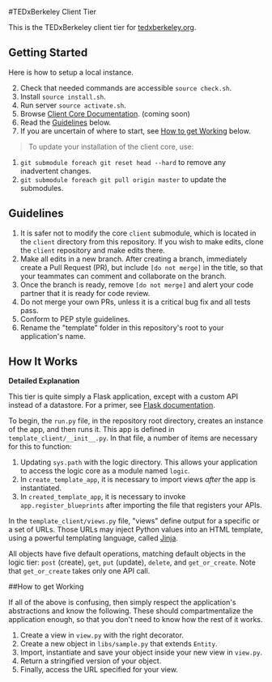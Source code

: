 #TEDxBerkeley Client Tier

This is the TEDxBerkeley client tier for [tedxberkeley.org](tedxberkeley.org).

## Getting Started

Here is how to setup a local instance.

2. Check that needed commands are accessible `source check.sh`.
3. Install `source install.sh`.
4. Run server `source activate.sh`.
5. Browse [Client Core Documentation](http://client-braiiin.readthedocs.org). (coming soon)
6. Read the [Guidelines](#guidelines) below.
7. If you are uncertain of where to start, see [How to get Working](#how-to-get-working) below.

> To update your installation of the client core, use:
 1. `git submodule foreach git reset head --hard` to remove any inadvertent changes.
 2. `git submodule foreach git pull origin master` to update the submodules.

## Guidelines

1. It is safer not to modify the core `client` submodule, which is located in the 
`client` directory from this repository. If you wish to make edits, clone the `client`
repository and make edits there.
2. Make all edits in a new branch. After creating a branch, immediately create 
a Pull Request (PR), but include `[do not merge]` in the title, so that your 
teammates can comment and collaborate on the branch.
3. Once the branch is ready, remove `[do not merge]` and alert your code partner
that it is ready for code review.
4. Do not merge your own PRs, unless it is a critical bug fix and all tests pass.
5. Conform to PEP style guidelines.
6. Rename the "template" folder in this repository's root to your application's
name.

## How It Works

**Detailed Explanation**

This tier is quite simply a Flask application, except with a custom API instead 
of a datastore. For a primer, see [Flask documentation](http://flask.pocoo.org).

To begin, the `run.py` file, in the repository root directory, creates an instance
of the app, and then runs it. This app is defined in `template_client/__init__.py`. In
that file, a number of items are necessary for this to function:

1. Updating `sys.path` with the logic directory. This allows your application to
access the logic core as a module named `logic`.
2. In `create_template_app`, it is necessary to import views *after* the app
is instantiated.
3. In `created_template_app`, it is necessary to invoke `app.register_blueprints`
after importing the file that registers your APIs.

In the `template_client/views.py` file, "views" define output for a specific or
a set of URLs. Those URLs may inject Python values into an HTML template, using
a powerful templating language, called [Jinja](http://jinja.pocoo.org).

All objects have five default operations, matching default objects in the
logic tier: `post` (create), `get`, `put` (update), `delete`, and `get_or_create`.
Note that `get_or_create` takes only one API call.

##How to get Working

If all of the above is confusing, then simply respect the application's
abstractions and know the following. These should compartmentalize the
application enough, so that you don't need to know how the rest of it works.

1. Create a view in `view.py` with the right decorator.
2. Create a new object in `libs/sample.py` that extends `Entity`.
3. Import, instantiate and save your object inside your new view in `view.py`.
4. Return a stringified version of your object.
5. Finally, access the URL specified for your view.
